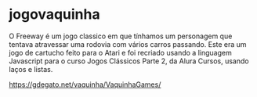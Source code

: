 # jogovaquinha

O Freeway é um jogo classico em que tínhamos um personagem que tentava atravessar uma rodovia com vários carros passando. Este era um jogo de cartucho feito para o Atari e foi recriado usando a linguagem Javascript para o curso Jogos Clássicos Parte 2, da Alura Cursos, usando laços e listas.

https://gdegato.net/vaquinha/VaquinhaGames/
